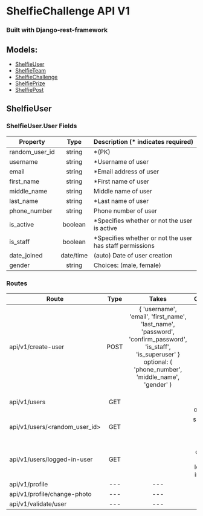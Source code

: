 # ShelfieChallenge API V1
### Built with Django-rest-framework

## Models:
* [ShelfieUser](#ShelfieUser)
* [ShelfieTeam](#ShelfieTeam)
* [ShelfieChallenge](#ShelfieChallenge)
* [ShelfiePrize](#ShelfiePrize)
* [ShelfiePost](#ShelfiePost)

## <a name="ShelfieUser">ShelfieUser</a>
### ShelfieUser.User Fields

| Property                  |  Type  | Description (* indicates required)       |
| ------------------------- | :----: | :--------------------------------------- |
| random_user_id            | string | *(PK) |
| username                  | string | *Username of user |
| email                     | string | *Email address of user |
| first_name                | string | *First name of user |
| middle_name               | string | Middle name of user |
| last_name                 | string | *Last name of user |
| phone_number              | string | Phone number of user |
| is_active                 | boolean | *Specifies whether or not the user is active |
| is_staff                  | boolean | *Specifies whether or not the user has staff permissions |
| date_joined               | date/time | (auto) Date of user creation |
| gender                    | string | Choices: (male, female) |

### Routes

| Route                     | Type   | Takes  | Output       |
| ------------------------- | :----: | :----: | :----------: |
| api/v1/create-user        | POST   | { 'username', 'email', 'first_name', 'last_name', 'password', 'confirm_password', 'is_staff', 'is_superuser' } optional: ( 'phone_number', 'middle_name', 'gender' ) |
| api/v1/users              | GET    |        | list of user objects |
| api/v1/users/<random_user_id> | GET |       | specific user info |
| api/v1/users/logged-in-user | GET  |        | user object of logged in user |
| api/v1/profile            | ---    | ---    | ---          |
| api/v1/profile/change-photo | ---  | ---    | ---          |
| api/v1/validate/user      | ---    | ---    | ---          |
